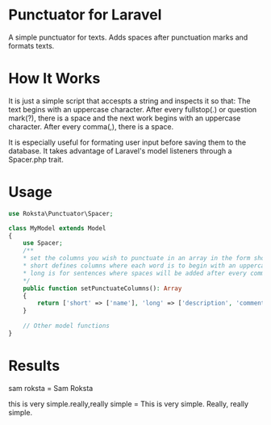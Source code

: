 # Punctuator for Laravel
A simple punctuator for texts. Adds spaces after punctuation marks and formats texts.

# How It Works
It is just a simple script that accespts a string and inspects it so that:
  The text begins with an uppercase character.
  After every fullstop(.) or question mark(?), there is a space and the next work begins with an uppercase character.
  After every comma(,), there is a space.
  
It is especially useful for formating user input before saving them to the database. It takes advantage of Laravel's model listeners through a Spacer.php trait.
  
# Usage
```php
use Roksta\Punctuator\Spacer;

class MyModel extends Model
{
    use Spacer;
    /**
    * set the columns you wish to punctuate in an array in the form shown below;
    * short defines columns where each word is to begin with an uppercase letter, eg, names, locations, etc
    * long is for sentences where spaces will be added after every comma, fullstop, etc.
    */
    public function setPunctuateColumns(): Array
    {
        return ['short' => ['name'], 'long' => ['description', 'comments']];
    }
    
    // Other model functions
}

```

# Results
sam roksta = Sam Roksta

this is very simple.really,really simple = This is very simple. Really, really simple.
